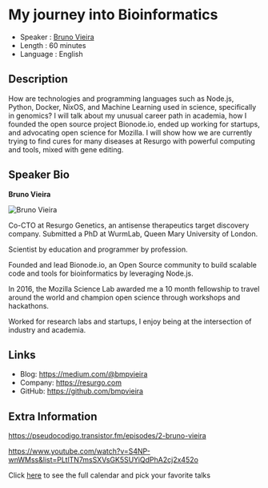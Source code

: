 My journey into Bioinformatics
=================================================

* Speaker   : [Bruno Vieira](https://pixels.camp/bmpvieira)
* Length    : 60 minutes
* Language  : English

Description
-----------

How are technologies and programming languages such as Node.js, Python, Docker, NixOS, and Machine Learning used in science, specifically in genomics?
I will talk about my unusual career path in academia, how I founded the open source project Bionode.io, ended up working for startups, and advocating open science for Mozilla. I will show how we are currently trying to find cures for many diseases at Resurgo with powerful computing and tools, mixed with gene editing.

Speaker Bio
-----------

**Bruno Vieira**

![Bruno Vieira](https://avatars3.githubusercontent.com/u/263386?v=4)

Co-CTO at Resurgo Genetics, an antisense therapeutics target discovery company. Submitted a PhD at WurmLab, Queen Mary University of London.

Scientist by education and programmer by profession.

Founded and lead Bionode.io, an Open Source community to build scalable code and tools for bioinformatics by leveraging Node.js.

In 2016, the Mozilla Science Lab awarded me a 10 month fellowship to travel around the world and champion open science through workshops and hackathons.

Worked for research labs and startups, I enjoy being at the intersection of industry and academia.

Links
-----

* Blog: https://medium.com/@bmpvieira
* Company: https://resurgo.com
* GitHub: https://github.com/bmpvieira

Extra Information
-----------------

https://pseudocodigo.transistor.fm/episodes/2-bruno-vieira

https://www.youtube.com/watch?v=S4NP-wnWMss&list=PLtlTN7msSXVsGK5SUYiQdPhA2cj2x452o

Click [here][1] to see the full calendar and pick your favorite talks

[1]: https://pixels.camp/schedule/
